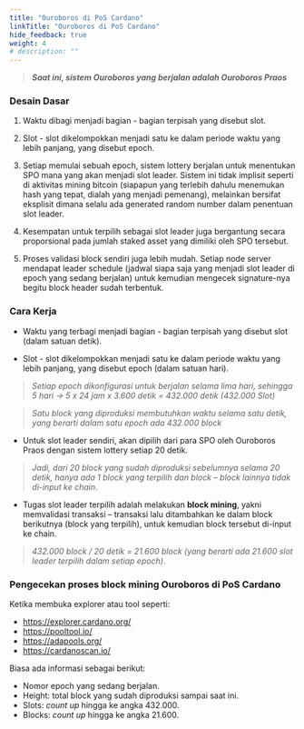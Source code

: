 ```yaml
---
title: "Ouroboros di PoS Cardano"
linkTitle: "Ouroboros di PoS Cardano"
hide_feedback: true
weight: 4
# description: ""
---
```


> ***Saat ini, sistem Ouroboros yang berjalan adalah Ouroboros Praos***

### **Desain Dasar**

1. Waktu dibagi menjadi bagian - bagian terpisah yang disebut slot.

2. Slot - slot dikelompokkan menjadi satu ke dalam periode waktu yang lebih panjang, yang disebut epoch.

3. Setiap memulai sebuah epoch, sistem lottery berjalan untuk menentukan SPO mana yang akan menjadi slot leader. Sistem ini tidak implisit seperti di aktivitas mining bitcoin (siapapun yang terlebih dahulu menemukan hash yang tepat, dialah yang menjadi pemenang), melainkan bersifat eksplisit dimana selalu ada generated random number dalam penentuan slot leader.

4. Kesempatan untuk terpilih sebagai slot leader juga bergantung secara proporsional pada jumlah staked asset yang dimiliki oleh SPO tersebut. 

5. Proses validasi block sendiri juga lebih mudah. Setiap node server mendapat leader schedule (jadwal siapa saja yang menjadi slot leader di epoch yang sedang berjalan) untuk kemudian mengecek signature-nya begitu block header sudah terbentuk.

### **Cara Kerja**

* Waktu yang terbagi menjadi bagian - bagian terpisah yang disebut slot (dalam satuan detik).

* Slot - slot dikelompokkan menjadi satu ke dalam periode waktu yang lebih panjang, yang disebut epoch (dalam satuan hari). 

> *Setiap epoch dikonfigurasi untuk berjalan selama lima hari, sehingga 5 hari → 5 x 24 jam x 3.600 detik = 432.000 detik (432.000 Slot)*

> *Satu block yang diproduksi membutuhkan waktu selama satu detik, yang berarti dalam satu epoch ada 432.000 block*

* Untuk slot leader sendiri, akan dipilih dari para SPO oleh Ouroboros Praos dengan sistem lottery setiap 20 detik. 

> *Jadi, dari 20 block yang sudah diproduksi sebelumnya selama 20 detik, hanya ada 1 block yang terpilih dan block – block lainnya tidak di-input ke chain*. 

* Tugas slot leader terpilih adalah melakukan **block mining**, yakni memvalidasi transaksi – transaksi lalu ditambahkan ke dalam block berikutnya (block yang terpilih), untuk kemudian block tersebut di-input ke chain.

> *432.000 block / 20 detik = 21.600 block (yang berarti ada 21.600 slot leader terpilih dalam setiap epoch)*.

### **Pengecekan proses block mining Ouroboros di PoS Cardano**

Ketika membuka explorer atau tool seperti:

* https://explorer.cardano.org/
* https://pooltool.io/
* https://adapools.org/
* https://cardanoscan.io/

Biasa ada informasi sebagai berikut:
* Nomor epoch yang sedang berjalan.
* Height: total block yang sudah diproduksi sampai saat ini.
* Slots: *count up* hingga ke angka 432.000.
* Blocks: *count up* hingga ke angka 21.600.